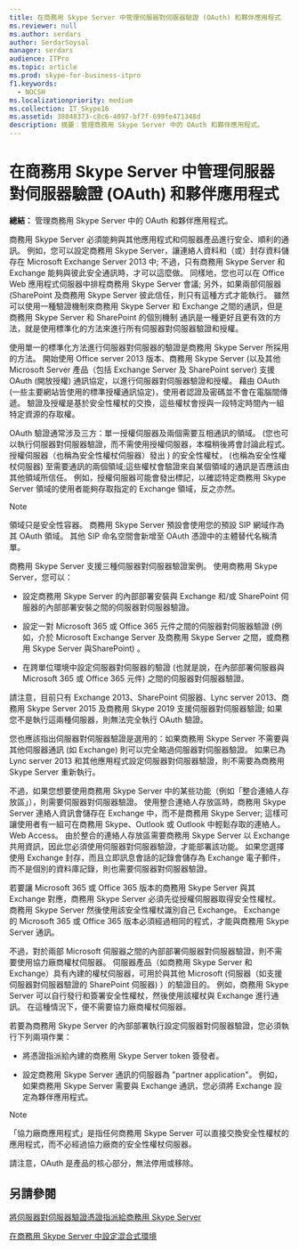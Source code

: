 ```yaml
---
title: 在商務用 Skype Server 中管理伺服器對伺服器驗證 (OAuth) 和夥伴應用程式
ms.reviewer: null
ms.author: serdars
author: SerdarSoysal
manager: serdars
audience: ITPro
ms.topic: article
ms.prod: skype-for-business-itpro
f1.keywords:
  - NOCSH
ms.localizationpriority: medium
ms.collection: IT_Skype16
ms.assetid: 38848373-c8c6-4097-bf7f-699fe471348d
description: 摘要：管理商務用 Skype Server 中的 OAuth 和夥伴應用程式。
---
```


# <a name="manage-server-to-server-authentication-oauth-and-partner-applications-in-skype-for-business-server"></a>在商務用 Skype Server 中管理伺服器對伺服器驗證 (OAuth) 和夥伴應用程式
 
**總結：** 管理商務用 Skype Server 中的 OAuth 和夥伴應用程式。
  
商務用 Skype Server 必須能夠與其他應用程式和伺服器產品進行安全、順利的通訊。 例如，您可以設定商務用 Skype Server，讓連絡人資料和（或）封存資料儲存在 Microsoft Exchange Server 2013 中; 不過，只有商務用 Skype Server 和 Exchange 能夠與彼此安全通訊時，才可以這麼做。 同樣地，您也可以在 Office Web 應用程式伺服器中排程商務用 Skype Server 會議; 另外，如果兩部伺服器 (SharePoint 及商務用 Skype Server 彼此信任，則只有這種方式才能執行。 雖然可以使用一種驗證機制來商務用 Skype Server 和 Exchange 之間的通訊，但是商務用 Skype Server 和 SharePoint 的個別機制 通訊是一種更好且更有效的方法，就是使用標準化的方法來進行所有伺服器對伺服器驗證和授權。
  
使用單一的標準化方法進行伺服器對伺服器的驗證是商務用 Skype Server 所採用的方法。 開始使用 Office server 2013 版本、商務用 Skype Server (以及其他 Microsoft Server 產品（包括 Exchange Server 及 SharePoint server) 支援 OAuth (開放授權) 通訊協定，以進行伺服器對伺服器驗證和授權。 藉由 OAuth (一些主要網站皆使用的標準授權通訊協定)，使用者認證及密碼並不會在電腦間傳遞。 驗證及授權是基於安全性權杖的交換，這些權杖會授與一段特定時間內一組特定資源的存取權。
  
OAuth 驗證通常涉及三方：單一授權伺服器及兩個需要互相通訊的領域。  (您也可以執行伺服器對伺服器驗證，而不需使用授權伺服器，本檔稍後將會討論此程式。授權伺服器（也稱為安全性權杖伺服器）發出 ) 的安全性權杖， (也稱為安全性權杖伺服器) 至需要通訊的兩個領域;這些權杖會驗證來自某個領域的通訊是否應該由其他領域所信任。 例如，授權伺服器可能會發出標記，以確認特定商務用 Skype Server 領域的使用者能夠存取指定的 Exchange 領域，反之亦然。
  
> [!NOTE]
> 領域只是安全性容器。 商務用 Skype Server 預設會使用您的預設 SIP 網域作為其 OAuth 領域。 其他 SIP 命名空間會新增至 OAuth 憑證中的主體替代名稱清單。 
  
商務用 Skype Server 支援三種伺服器對伺服器驗證案例。 使用商務用 Skype Server，您可以：
  
- 設定商務用 Skype Server 的內部部署安裝與 Exchange 和/或 SharePoint 伺服器的內部部署安裝之間的伺服器對伺服器驗證。
    
- 設定一對 Microsoft 365 或 Office 365 元件之間的伺服器對伺服器驗證 (例如，介於 Microsoft Exchange Server 及商務用 Skype Server 之間，或商務用 Skype Server 與SharePoint) 。
    
- 在跨單位環境中設定伺服器對伺服器的驗證 (也就是說，在內部部署伺服器與 Microsoft 365 或 Office 365 元件) 之間的伺服器對伺服器驗證。
    
請注意，目前只有 Exchange 2013、SharePoint 伺服器、Lync server 2013、商務用 Skype Server 2015 及商務用 Skype 2019 支援伺服器對伺服器驗證; 如果您不是執行這兩種伺服器，則無法完全執行 OAuth 驗證。
  
您也應該指出伺服器對伺服器驗證是選用的：如果商務用 Skype Server 不需要與其他伺服器通訊 (如 Exchange) 則可以完全略過伺服器對伺服器驗證。 如果已為 Lync server 2013 和其他應用程式設定伺服器對伺服器驗證，則不需要為商務用 Skype Server 重新執行。 
  
不過，如果您想要使用商務用 Skype Server 中的某些功能（例如「整合連絡人存放區」），則需要伺服器對伺服器驗證。 使用整合連絡人存放區時，商務用 Skype Server 連絡人資訊會儲存在 Exchange 中，而不是商務用 Skype Server; 這樣可讓使用者有一組可在商務用 Skype、Outlook 或 Outlook 中輕鬆存取的連絡人。 Web Access。 由於整合的連絡人存放區需要商務用 Skype Server 以 Exchange 共用資訊，因此您必須使用伺服器對伺服器驗證，才能部署該功能。 如果您選擇使用 Exchange 封存，而且立即訊息會話的記錄會儲存為 Exchange 電子郵件，而不是個別的資料庫記錄，則也需要伺服器對伺服器驗證。
  
若要讓 Microsoft 365 或 Office 365 版本的商務用 Skype Server 與其 Exchange 對應，商務用 Skype Server 必須先從授權伺服器取得安全性權杖。 商務用 Skype Server 然後使用該安全性權杖識別自己 Exchange。 Exchange 的 Microsoft 365 或 Office 365 版本必須經過相同的程式，才能與商務用 Skype Server 通訊。
  
不過，對於兩部 Microsoft 伺服器之間的內部部署伺服器對伺服器驗證，則不需要使用協力廠商權杖伺服器。 伺服器產品（如商務用 Skype Server 和 Exchange）具有內建的權杖伺服器，可用於與其他 Microsoft (伺服器（如支援伺服器對伺服器驗證的 SharePoint 伺服器) ）的驗證目的。 例如，商務用 Skype Server 可以自行發行和簽署安全性權杖，然後使用該權杖與 Exchange 進行通訊。 在這種情況下，便不需要協力廠商權杖伺服器。
  
若要為商務用 Skype Server 的內部部署執行設定伺服器對伺服器驗證，您必須執行下列兩項作業：
  
- 將憑證指派給內建的商務用 Skype Server token 簽發者。
    
- 設定商務用 Skype Server 通訊的伺服器為 "partner application"。 例如，如果商務用 Skype Server 需要與 Exchange 通訊，您必須將 Exchange 設定為夥伴應用程式。
    
> [!NOTE]
> 「協力廠商應用程式」是指任何商務用 Skype Server 可以直接交換安全性權杖的應用程式，而不必經過協力廠商的安全性權杖伺服器。 
  
請注意，OAuth 是產品的核心部分，無法停用或移除。
  
## <a name="see-also"></a>另請參閱

[將伺服器對伺服器驗證憑證指派給商務用 Skype Server](assign-a-server-to-server-certificate.md)
  
[在商務用 Skype Server 中設定混合式環境](configure-a-hybrid-environment.md)
